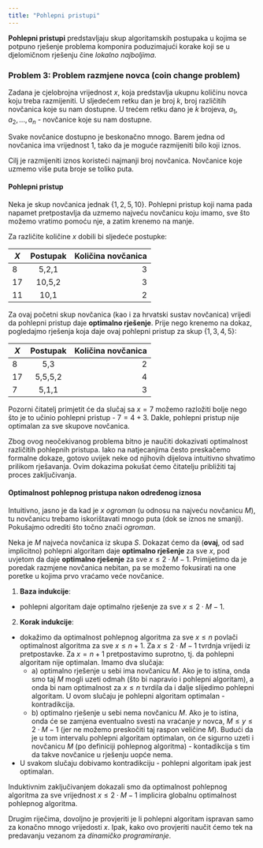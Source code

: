 ```yaml
---
title: "Pohlepni pristupi" 
---
```


**Pohlepni pristupi** predstavljaju skup algoritamskih postupaka u kojima se potpuno rješenje problema
komponira poduzimajući korake koji se u djelomičnom rješenju čine *lokalno najboljima*.

### Problem 3: Problem razmjene novca (coin change problem)

Zadana je cjelobrojna vrijednost $x$, koja predstavlja ukupnu količinu novca koju treba razmijeniti.
U sljedećem retku dan je broj $k$, broj različitih novčanica koje su nam dostupne.
U trećem retku dano je $k$ brojeva, $a_1, a_2, ..., a_n$ - novčanice koje su nam dostupne.

Svake novčanice dostupno je beskonačno mnogo. Barem jedna od novčanica ima vrijednost $1$,
tako da je moguće razmijeniti bilo koji iznos.

Cilj je razmijeniti iznos koristeći najmanji broj novčanica. Novčanice koje uzmemo više puta
broje se toliko puta.

#### Pohlepni pristup

Neka je skup novčanica jednak $\{1,2,5,10\}$.
Pohlepni pristup koji nama pada napamet pretpostavlja da uzmemo najveću novčanicu koju imamo,
sve što možemo vratimo pomoću nje, a zatim krenemo na manje.

Za različite količine $x$ dobili bi sljedeće postupke:

| $X$           |      Postupak   |  Količina novčanica   |
| ------------- | :-----------:   | -----: |
| 8   | 5,2,1 | 3  |
| 17   |   10,5,2     |   3  |
| 11      |     10,1       |    2  |

Za ovaj početni skup novčanica (kao i za hrvatski sustav novčanica) vrijedi da
pohlepni pristup daje **optimalno rješenje**. Prije nego krenemo na dokaz,
pogledajmo rješenja koja daje ovaj pohlepni pristup za skup $\{1,3,4,5\}$: 

| $X$           |      Postupak   |  Količina novčanica   |
| ------------- | :-----------:   | -----: |
| 8             | 5,3 | 2  |
| 17   |   5,5,5,2     |   4  |
| 7      |     5,1,1       |    3  |

Pozorni čitatelj primjetit će da slučaj sa $x=7$ možemo razložiti bolje nego što
je to učinio pohlepni pristup - $7 = 4 + 3$. Dakle, pohlepni pristup nije optimalan
za sve skupove novčanica. 

Zbog ovog neočekivanog problema bitno je naučiti
dokazivati optimalnost različitih pohlepnih pristupa.
Iako na natjecanjima često preskačemo formalne dokaze,
gotovo uvijek neke od njihovih dijelova intuitivno shvatimo prilikom rješavanja.
Ovim dokazima pokušat ćemo čitatelju približiti taj proces zaključivanja.

#### Optimalnost pohlepnog pristupa nakon određenog iznosa

Intuitivno, jasno je da kad je $x$ *ogroman* (u odnosu na najveću novčanicu $M$),
tu novčanicu trebamo iskorištavati mnogo puta (dok se iznos ne smanji).
Pokušajmo odrediti što točno znači *ogroman*.

Neka je $M$ najveća novčanica iz skupa $S$.
Dokazat ćemo da (**ovaj**, od sad implicitno) pohlepni algoritam 
daje **optimalno rješenje** za sve $x$, pod uvjetom
da daje **optimalno rješenje** za sve $x \leq 2 \cdot M - 1$.
Primijetimo da je poredak razmjene novčanica nebitan, 
pa se možemo fokusirati na one poretke u kojima prvo vraćamo veće novčanice. 

1. **Baza indukcije**: 
- pohlepni algoritam daje optimalno rješenje za sve $x \leq 2 \cdot M -1$.

2. **Korak indukcije**: 
* dokažimo da optimalnost pohlepnog algoritma za sve $x \leq n$ povlači optimalnost algoritma
za sve $x \leq n+1$. Za $x \leq 2 \cdot M-1$ tvrdnja vrijedi iz pretpostavke. 
Za $x = n+1$ pretpostavimo suprotno, tj. da pohlepni algoritam nije optimalan. 
Imamo dva slučaja:
  *  a) optimalno rješenje u sebi ima novčanicu $M$. Ako je to istina, onda smo taj $M$ mogli uzeti
odmah (što bi napravio i pohlepni algoritam), a onda bi nam optimalnost za $x \leq n$ tvrdila
da i dalje slijedimo pohlepni algoritam. U ovom slučaju je pohlepni algoritam optimalan - kontradikcija.
  *  b) optimalno rješenje u sebi nema novčanicu $M$. Ako je to istina, onda će se zamjena eventualno svesti na vraćanje $y$ novca, $M \leq y \leq 2 \cdot M -1$ (jer ne možemo preskočiti taj raspon veličine $M$).
Budući da je u tom intervalu pohlepni algoritam optimalan, on će sigurno uzeti i novčanicu $M$ (po definiciji pohlepnog algoritma) - kontadikcija s tim da takve novčanice u rješenju uopće nema.
* U svakom slučaju dobivamo kontradikciju - pohlepni algoritam ipak jest optimalan.

Induktivnim zaključivanjem dokazali smo da optimalnost pohlepnog algoritma za
sve vrijednost $x \leq 2 \cdot M - 1$ implicira globalnu optimalnost pohlepnog algoritma.

Drugim riječima, dovoljno je provjeriti je li pohlepni algoritam ispravan
samo za konačno mnogo vrijedosti $x$. Ipak, kako ovo provjeriti naučit ćemo
tek na predavanju vezanom za *dinamičko programiranje*.











